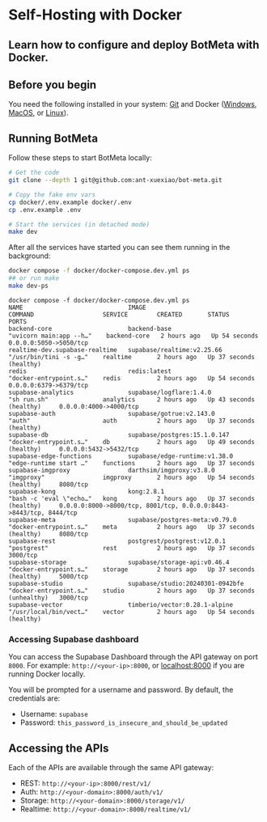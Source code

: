 # Self-Hosting with Docker
Learn how to configure and deploy BotMeta with Docker.
--------------

## Before you begin

You need the following installed in your system: [Git](https://git-scm.com/downloads) and Docker ([Windows](https://docs.docker.com/desktop/install/windows-install/), [MacOS](https://docs.docker.com/desktop/install/mac-install/), or [Linux](https://docs.docker.com/desktop/install/linux-install/)).

## Running BotMeta

Follow these steps to start BotMeta locally:

```sh
# Get the code
git clone --depth 1 git@github.com:ant-xuexiao/bot-meta.git

# Copy the fake env vars
cp docker/.env.example docker/.env
cp .env.example .env

# Start the services (in detached mode)
make dev
```

After all the services have started you can see them running in the background:

```sh
docker compose -f docker/docker-compose.dev.yml ps
## or run make
make dev-ps
```

```
docker compose -f docker/docker-compose.dev.yml ps
NAME                             IMAGE                              COMMAND                   SERVICE        CREATED       STATUS                      PORTS
backend-core                     backend-base                       "uvicorn main:app --h…"    backend-core   2 hours ago   Up 54 seconds               0.0.0.0:5050->5050/tcp
realtime-dev.supabase-realtime   supabase/realtime:v2.25.66         "/usr/bin/tini -s -g…"    realtime       2 hours ago   Up 37 seconds (healthy)
redis                            redis:latest                       "docker-entrypoint.s…"    redis          2 hours ago   Up 54 seconds               0.0.0.0:6379->6379/tcp
supabase-analytics               supabase/logflare:1.4.0            "sh run.sh"               analytics      2 hours ago   Up 43 seconds (healthy)     0.0.0.0:4000->4000/tcp
supabase-auth                    supabase/gotrue:v2.143.0           "auth"                    auth           2 hours ago   Up 37 seconds (healthy)
supabase-db                      supabase/postgres:15.1.0.147       "docker-entrypoint.s…"    db             2 hours ago   Up 49 seconds (healthy)     0.0.0.0:5432->5432/tcp
supabase-edge-functions          supabase/edge-runtime:v1.38.0      "edge-runtime start …"    functions      2 hours ago   Up 37 seconds
supabase-imgproxy                darthsim/imgproxy:v3.8.0           "imgproxy"                imgproxy       2 hours ago   Up 54 seconds (healthy)     8080/tcp
supabase-kong                    kong:2.8.1                         "bash -c 'eval \"echo…"   kong           2 hours ago   Up 37 seconds (healthy)     0.0.0.0:8000->8000/tcp, 8001/tcp, 0.0.0.0:8443->8443/tcp, 8444/tcp
supabase-meta                    supabase/postgres-meta:v0.79.0     "docker-entrypoint.s…"    meta           2 hours ago   Up 37 seconds (healthy)     8080/tcp
supabase-rest                    postgrest/postgrest:v12.0.1        "postgrest"               rest           2 hours ago   Up 37 seconds               3000/tcp
supabase-storage                 supabase/storage-api:v0.46.4       "docker-entrypoint.s…"    storage        2 hours ago   Up 37 seconds (healthy)     5000/tcp
supabase-studio                  supabase/studio:20240301-0942bfe   "docker-entrypoint.s…"    studio         2 hours ago   Up 37 seconds (unhealthy)   3000/tcp
supabase-vector                  timberio/vector:0.28.1-alpine      "/usr/local/bin/vect…"    vector         2 hours ago   Up 54 seconds (healthy)
```
### Accessing Supabase dashboard

You can access the Supabase Dashboard through the API gateway on port `8000`. For example: `http://<your-ip>:8000`, or [localhost:8000](http://localhost:8000) if you are running Docker locally.

You will be prompted for a username and password. By default, the credentials are:

- Username: `supabase`
- Password: `this_password_is_insecure_and_should_be_updated`

## Accessing the APIs

Each of the APIs are available through the same API gateway:

- REST: `http://<your-ip>:8000/rest/v1/`
- Auth: `http://<your-domain>:8000/auth/v1/`
- Storage: `http://<your-domain>:8000/storage/v1/`
- Realtime: `http://<your-domain>:8000/realtime/v1/`
